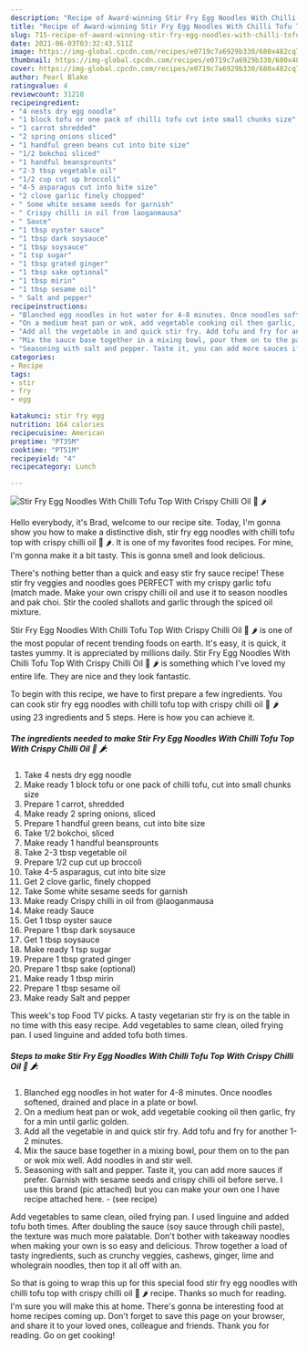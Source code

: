 ```yaml
---
description: "Recipe of Award-winning Stir Fry Egg Noodles With Chilli Tofu Top With Crispy Chilli Oil 🍜 🌶"
title: "Recipe of Award-winning Stir Fry Egg Noodles With Chilli Tofu Top With Crispy Chilli Oil 🍜 🌶"
slug: 715-recipe-of-award-winning-stir-fry-egg-noodles-with-chilli-tofu-top-with-crispy-chilli-oil
date: 2021-06-03T03:32:43.511Z
image: https://img-global.cpcdn.com/recipes/e0719c7a6929b330/680x482cq70/stir-fry-egg-noodles-with-chilli-tofu-top-with-crispy-chilli-oil-recipe-main-photo.jpg
thumbnail: https://img-global.cpcdn.com/recipes/e0719c7a6929b330/680x482cq70/stir-fry-egg-noodles-with-chilli-tofu-top-with-crispy-chilli-oil-recipe-main-photo.jpg
cover: https://img-global.cpcdn.com/recipes/e0719c7a6929b330/680x482cq70/stir-fry-egg-noodles-with-chilli-tofu-top-with-crispy-chilli-oil-recipe-main-photo.jpg
author: Pearl Blake
ratingvalue: 4
reviewcount: 31218
recipeingredient:
- "4 nests dry egg noodle"
- "1 block tofu or one pack of chilli tofu cut into small chunks size"
- "1 carrot shredded"
- "2 spring onions sliced"
- "1 handful green beans cut into bite size"
- "1/2 bokchoi sliced"
- "1 handful beansprounts"
- "2-3 tbsp vegetable oil"
- "1/2 cup cut up broccoli"
- "4-5 asparagus cut into bite size"
- "2 clove garlic finely chopped"
- " Some white sesame seeds for garnish"
- " Crispy chilli in oil from laoganmausa"
- " Sauce"
- "1 tbsp oyster sauce"
- "1 tbsp dark soysauce"
- "1 tbsp soysauce"
- "1 tsp sugar"
- "1 tbsp grated ginger"
- "1 tbsp sake optional"
- "1 tbsp mirin"
- "1 tbsp sesame oil"
- " Salt and pepper"
recipeinstructions:
- "Blanched egg noodles in hot water for 4-8 minutes. Once noodles softened, drained and place in a plate or bowl."
- "On a medium heat pan or wok, add vegetable cooking oil then garlic, fry for a min until garlic golden."
- "Add all the vegetable in and quick stir fry. Add tofu and fry for another 1-2 minutes."
- "Mix the sauce base together in a mixing bowl, pour them on to the pan or wok mix well. Add noodles in and stir well."
- "Seasoning with salt and pepper. Taste it, you can add more sauces if prefer. Garnish with sesame seeds and crispy chilli oil before serve. I use this brand (pic attached) but you can make your own one I have recipe attached here.           (see recipe)"
categories:
- Recipe
tags:
- stir
- fry
- egg

katakunci: stir fry egg 
nutrition: 164 calories
recipecuisine: American
preptime: "PT35M"
cooktime: "PT51M"
recipeyield: "4"
recipecategory: Lunch

---
```



![Stir Fry Egg Noodles With Chilli Tofu Top With Crispy Chilli Oil 🍜 🌶](https://img-global.cpcdn.com/recipes/e0719c7a6929b330/680x482cq70/stir-fry-egg-noodles-with-chilli-tofu-top-with-crispy-chilli-oil-recipe-main-photo.jpg)

Hello everybody, it's Brad, welcome to our recipe site. Today, I'm gonna show you how to make a distinctive dish, stir fry egg noodles with chilli tofu top with crispy chilli oil 🍜 🌶. It is one of my favorites food recipes. For mine, I'm gonna make it a bit tasty. This is gonna smell and look delicious.

There&#39;s nothing better than a quick and easy stir fry sauce recipe! These stir fry veggies and noodles goes PERFECT with my crispy garlic tofu (match made. Make your own crispy chilli oil and use it to season noodles and pak choi. Stir the cooled shallots and garlic through the spiced oil mixture.

Stir Fry Egg Noodles With Chilli Tofu Top With Crispy Chilli Oil 🍜 🌶 is one of the most popular of recent trending foods on earth. It's easy, it is quick, it tastes yummy. It is appreciated by millions daily. Stir Fry Egg Noodles With Chilli Tofu Top With Crispy Chilli Oil 🍜 🌶 is something which I've loved my entire life. They are nice and they look fantastic.


To begin with this recipe, we have to first prepare a few ingredients. You can cook stir fry egg noodles with chilli tofu top with crispy chilli oil 🍜 🌶 using 23 ingredients and 5 steps. Here is how you can achieve it.

<!--inarticleads1-->

##### The ingredients needed to make Stir Fry Egg Noodles With Chilli Tofu Top With Crispy Chilli Oil 🍜 🌶:

1. Take 4 nests dry egg noodle
1. Make ready 1 block tofu or one pack of chilli tofu, cut into small chunks size
1. Prepare 1 carrot, shredded
1. Make ready 2 spring onions, sliced
1. Prepare 1 handful green beans, cut into bite size
1. Take 1/2 bokchoi, sliced
1. Make ready 1 handful beansprounts
1. Take 2-3 tbsp vegetable oil
1. Prepare 1/2 cup cut up broccoli
1. Take 4-5 asparagus, cut into bite size
1. Get 2 clove garlic, finely chopped
1. Take  Some white sesame seeds for garnish
1. Make ready  Crispy chilli in oil from @laoganmausa
1. Make ready  Sauce
1. Get 1 tbsp oyster sauce
1. Prepare 1 tbsp dark soysauce
1. Get 1 tbsp soysauce
1. Make ready 1 tsp sugar
1. Prepare 1 tbsp grated ginger
1. Prepare 1 tbsp sake (optional)
1. Make ready 1 tbsp mirin
1. Prepare 1 tbsp sesame oil
1. Make ready  Salt and pepper


This week&#39;s top Food TV picks. A tasty vegetarian stir fry is on the table in no time with this easy recipe. Add vegetables to same clean, oiled frying pan. I used linguine and added tofu both times. 

<!--inarticleads2-->

##### Steps to make Stir Fry Egg Noodles With Chilli Tofu Top With Crispy Chilli Oil 🍜 🌶:

1. Blanched egg noodles in hot water for 4-8 minutes. Once noodles softened, drained and place in a plate or bowl.
1. On a medium heat pan or wok, add vegetable cooking oil then garlic, fry for a min until garlic golden.
1. Add all the vegetable in and quick stir fry. Add tofu and fry for another 1-2 minutes.
1. Mix the sauce base together in a mixing bowl, pour them on to the pan or wok mix well. Add noodles in and stir well.
1. Seasoning with salt and pepper. Taste it, you can add more sauces if prefer. Garnish with sesame seeds and crispy chilli oil before serve. I use this brand (pic attached) but you can make your own one I have recipe attached here. -           (see recipe)


Add vegetables to same clean, oiled frying pan. I used linguine and added tofu both times. After doubling the sauce (soy sauce through chili paste), the texture was much more palatable. Don&#39;t bother with takeaway noodles when making your own is so easy and delicious. Throw together a load of tasty ingredients, such as crunchy veggies, cashews, ginger, lime and wholegrain noodles, then top it all off with an. 

So that is going to wrap this up for this special food stir fry egg noodles with chilli tofu top with crispy chilli oil 🍜 🌶 recipe. Thanks so much for reading. I'm sure you will make this at home. There's gonna be interesting food at home recipes coming up. Don't forget to save this page on your browser, and share it to your loved ones, colleague and friends. Thank you for reading. Go on get cooking!
